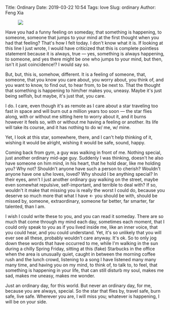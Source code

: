 Title: Ordinary
Date: 2019-03-22 10:54
Tags: love
Slug: ordinary
Author: Feng Xia

<figure class="col l7 m7 s12">
  <img src="{{SITEURL}}/images/midaying.jpg"/>
</figure>

Have you had a funny feeling on someday, that something is happening,
to someone, someone that jumps to your mind at the first thought when
you had that feeling? That's how I felt today. I don't know what it
is. If looking at this line I just wrote, I would have criticized that
this is complete pointless statement because it is always, true
&mdash; yes, something is always happening, to someone, and yes there
might be one who jumps to your mind, but then, isn't it just
coincidence!? I would say so.

But, but, this is, somehow, different. It is a feeling of someone,
that, someone, that you know you care about, you worry about, you
think of, and you want to know, to find out, to hear from, to be next
to. That the thought that something is happening to him/her makes you,
uneasy. Maybe it's just being selfish, but maybe, it's just that, you
care.

I do. I care, even though it's as remote as I care about a star
traveling too fast in space and will burn out a million years too soon
&mdash; the star flies along, with or without me sitting here to worry
about it, and it burns however it feels so, with or without me having
a feeling or another. Its life will take its course, and it has
nothing to do w/ me, w/ mine.

Yet, I look at this star, somewhere, there, and I can't help thinking
of it, wishing it would be alright, wishing it would be safe, sound,
happy.

Coming back from gym, a guy was walking in front of me. Nothing
special, just another ordinary mid-age guy. Suddenly I was thinking,
doesn't he also have someone on him mind, in his heart, that he hold
dear, like me holding you? Why not? Shouldn't anyone have such a
person to cherish? Wouldn't anyone have one s/he loves, loved? Why
should I be anything special? In their eyes, amn't I just another
ordinary guy walking on the street, maybe even somewhat repulsive,
self-important, and terrible to deal with? If so, wouldn't it make
that missing you is really the worst I could do, because you deserve
so much more that what I have &larr; you should be with, should be
missed by, someone, extraordinary, someone far better, far smarter,
far talented, than I am.

I wish I could write these to you, and you can read it
someday. There are so much that come through my mind each day,
sometimes each moment, that I could only speak to you as if you lived
inside me, like an inner voice, that you could hear, and you could
understand. Yet, it's so unlikely that you will ever see all these,
probably wouldn't care anyway. It's ok. So to only jog down these
words that have occurred to me, while I'm walking in the sun during a
chilly Spring Friday, sitting at this (fake) Starbucks in the office
when the area is unusually quiet, caught in between the morning coffee
rush and the lunch crowd, listening to a song I have listened many
many many time, and having you on my mind, to think of, to talk to, to
feel, that something is happening in your life, that can still disturb
my soul, makes me sad, makes me uneasy, makes me wonder.

Just an ordinary day, for this world. But never an ordinary day, for
me, because you are always, special. So the star that flies by,
travel safe, burn safe, live safe. Wherever you are, I will miss you;
whatever is happening, I will be on your side.
